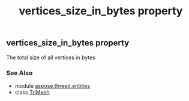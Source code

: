 ﻿---
title: vertices_size_in_bytes property
second_title: Aspose.3D for Python via .NET API References
description: 
type: docs
weight: 390
url: /python-net/aspose.threed.entities/trimesh/vertices_size_in_bytes/
is_root: false
---

## vertices_size_in_bytes property


The total size of all vertices in bytes

### See Also
* module [aspose.threed.entities](../../)
* class [TriMesh](/3d/python-net/aspose.threed.entities/trimesh)

